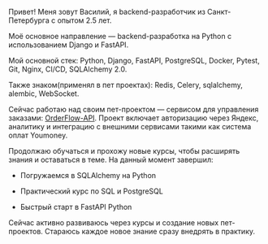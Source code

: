 
Привет! Меня зовут Василий, я backend-разработчик из Санкт-Петербурга c опытом 2.5 лет.

Моё основное направление — backend-разработка на Python с использованием Django и FastAPI.

Мой основной стек: Python, Django, FastAPI, PostgreSQL, Docker, Pytest, Git, Nginx, CI/CD, SQLAlchemy 2.0.

Также знаком(применял в пет проектах): Redis, Celery, sqlalchemy, alembic, WebSocket.

Сейчас работаю над своим пет-проектом — сервисом для управления заказами: [OrderFlow-API](https://github.com/EVA666999/OrderFlow-API). Проект включает авторизацию через Яндекс, аналитику и интеграцию с внешними сервисами такими как система оплат Youmoney.

Продолжаю обучаться и прохожу новые курсы, чтобы расширять знания и оставаться в теме. На данный момент завершил:

- Погружаемся в SQLAlchemy на Python
    
- Практический курс по SQL и PostgreSQL
    
- Быстрый старт в FastAPI Python
    
Сейчас активно развиваюсь через курсы и создание новых пет-проектов. Стараюсь каждое новое знание сразу внедрять в практику.
